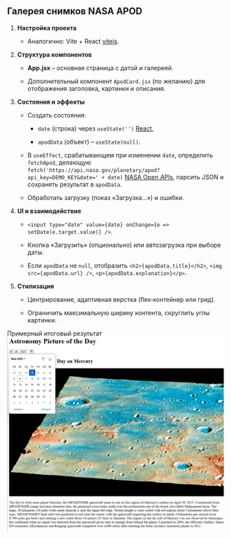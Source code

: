 ## Галерея снимков NASA APOD

1. **Настройка проекта**
    
    - Аналогично: Vite + React [vitejs](https://vite.dev/guide/?utm_source=chatgpt.com).
        
2. **Структура компонентов**
    
    - **App.jsx** – основная страница с датой и галереей.
        
    - Дополнительный компонент `ApodCard.jsx` (по желанию) для отображения заголовка, картинки и описания.
        
3. **Состояния и эффекты**
    
    - Создать состояния:
        
        - `date` (строка) через `useState('')` [React](https://react.dev/reference/react/useEffect?utm_source=chatgpt.com),
            
        - `apodData` (объект) – `useState(null)`.
            
    - В `useEffect`, срабатывающем при изменении `date`, определить `fetchApod`, делающую `fetch('https://api.nasa.gov/planetary/apod?api_key=DEMO_KEY&date=' + date)` [NASA Open APIs](https://api.nasa.gov/?utm_source=chatgpt.com), парсить JSON и сохранять результат в `apodData`.
        
    - Обработать загрузку (показ «Загрузка…») и ошибки.
        
4. **UI и взаимодействие**
    
    - `<input type="date" value={date} onChange={e => setDate(e.target.value)} />`.
        
    - Кнопка «Загрузить» (опционально) или автозагрузка при выборе даты.
        
    - Если `apodData` не `null`, отобразить `<h2>{apodData.title}</h2>`, `<img src={apodData.url} />`, `<p>{apodData.explanation}</p>`.
        
5. **Стилизация**
    
    - Центрирование, адаптивная верстка (flex‑контейнер или грид).
        
    - Ограничить максимальную ширину контента, скруглить углы картинки.

Примерный итоговый результат
![|346x311](README-1746538339348.png)